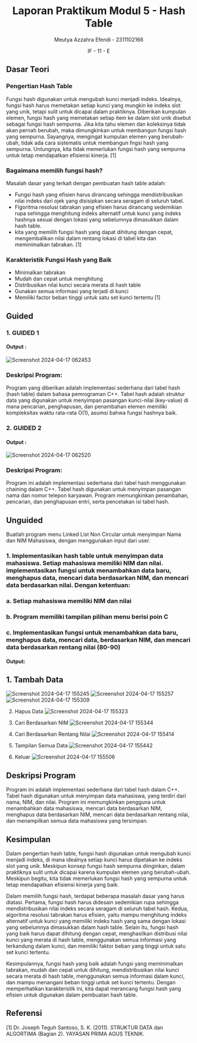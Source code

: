 # <h1 align="center">Laporan Praktikum Modul 5 - Hash Table</h1>
<p align="center">Meutya Azzahra Efendi - 2311102166</p>
<p align="center">IF - 11 - E</p>

## Dasar Teori

### Pengertian Hash Table
Fungsi hash digunakan untuk mengubah kunci menjadi indeks. Idealnya, fungsi hash harus memetakan setiap kunci yang mungkin ke indeks slot yang unik, tetapi sulit untuk dicapai dalam praktiknya. 
Diberikan kumpulan elemen, fungsi hash yang memetakan setiap item ke dalam slot unik disebut sebagai fungsi hash sempurna. Jika kita tahu elemen dan koleksinya tidak akan pernah   berubah,  maka dimungkinkan untuk membangun fungsi hash yang sempurna. Sayangnya, mengingat kumpulan elemen yang berubah-ubah, tidak ada cara sistematis untuk membangun fngsi hash yang sempurna. Untungnya, kita tidak memerlukan fungsi hash yang sempurna untuk tetap mendapatkan efisiensi kinerja. [1]

### Bagaimana memilih fungsi hash?
Masalah dasar yang terkait dengan pembuatan hash table adalah:
-	Fungsi hash yang efisien harus dirancang sehingga mendistribusikan nilai indeks dari ojek yang disisipkan secara seragam di seluruh tabel.
-	Flgoritma resolusi tabrakan yang efisien harus dirancang sedemikian rupa sehingga menghitung indeks alternatif untuk kunci yang indeks hashnya sesuai dengan lokasi yang sebelumnya dimasukkan dalam hash table.
-	kita yang memilih fungsi hash yang dapat dihitung dengan cepat, mengembalikan nilai dalam rentang lokasi di tabel kita dan meminimalkan tabrakan.
[1]

### Karakteristik Fungsi Hash yang Baik
-	 Minimalkan tabrakan
-	 Mudah dan cepat untuk menghitung
-	 Distribusikan nilai kunci secara merata di hash table
-	 Gunakan semua informasi yang terjadi di kunci
-	 Memiliki factor beban tinggi untuk satu set kunci tertentu
[1]

## Guided 

### 1. GUIDED 1

#### Output :
![Screenshot 2024-04-17 062453](https://github.com/meutyaazzahra/Struktur-Data-Assigment/assets/161669000/547c7b1a-fa3a-4db5-b408-4893f16de9e0)

### Deskripsi Program:
Program yang diberikan adalah implementasi sederhana dari tabel hash (hash table) dalam bahasa pemrograman C++. Tabel hash adalah struktur data yang digunakan untuk menyimpan pasangan kunci-nilai (key-value) di mana pencarian, penghapusan, dan penambahan elemen memiliki kompleksitas waktu rata-rata O(1), asumsi bahwa fungsi hashnya baik.

### 2. GUIDED 2

#### Output :
![Screenshot 2024-04-17 062520](https://github.com/meutyaazzahra/Struktur-Data-Assigment/assets/161669000/c18a5836-609e-4078-98ca-7de444da184b)

### Deskripsi Program:
Program ini adalah implementasi sederhana dari tabel hash menggunakan chaining dalam C++. Tabel hash digunakan untuk menyimpan pasangan nama dan nomor telepon karyawan. Program memungkinkan penambahan, pencarian, dan penghapusan entri, serta pencetakan isi tabel hash.

## Unguided 
Buatlah program menu Linked List Non Circular untuk menyimpan Nama dan NIM Mahasiswa, dengan menggunakan input dari user.

### 1. Implementasikan hash table untuk menyimpan data mahasiswa. Setiap mahasiswa memiliki NIM dan nilai. implementasikan fungsi untuk menambahkan data baru, menghapus data, mencari data berdasarkan NIM, dan mencari data berdasarkan nilai. Dengan ketentuan:
### a. Setiap mahasiswa memiliki NIM dan nilai
### b. Program memiliki tampilan pilihan menu berisi poin C
### c. Implementasikan fungsi untuk menambahkan data baru, menghapus data, mencari data, berdasarkan NIM, dan mencari data berdasarkan rentang nilai (80-90)

#### Output:
## 1. Tambah Data
![Screenshot 2024-04-17 155245](https://github.com/meutyaazzahra/Struktur-Data-Assigment/assets/161669000/d09f0bc2-df34-41d8-a231-ccc1721ccf9a)
![Screenshot 2024-04-17 155257](https://github.com/meutyaazzahra/Struktur-Data-Assigment/assets/161669000/a1de864d-3234-4923-a7ef-a9587a98ae44)
![Screenshot 2024-04-17 155309](https://github.com/meutyaazzahra/Struktur-Data-Assigment/assets/161669000/6bcb56db-7077-4b27-bcf8-c51e1d740dbc)

2. Hapus Data
![Screenshot 2024-04-17 155323](https://github.com/meutyaazzahra/Struktur-Data-Assigment/assets/161669000/ea17f37d-8b30-4363-b3b5-1d547b4605b0)

4. Cari Berdasarkan NIM
![Screenshot 2024-04-17 155344](https://github.com/meutyaazzahra/Struktur-Data-Assigment/assets/161669000/ed517e73-5346-4b0f-95a1-3a50db81879b)

5. Cari Berdasarkan Rentang Nilai
![Screenshot 2024-04-17 155414](https://github.com/meutyaazzahra/Struktur-Data-Assigment/assets/161669000/10d2fa9f-7b25-408f-a1c6-fd59cef63426)

6. Tampilan Semua Data
![Screenshot 2024-04-17 155442](https://github.com/meutyaazzahra/Struktur-Data-Assigment/assets/161669000/aa9a4b8b-d99c-4a59-a98c-2e8fb5f2f923)

7. Keluar
![Screenshot 2024-04-17 155506](https://github.com/meutyaazzahra/Struktur-Data-Assigment/assets/161669000/43a8669f-ed6f-47f3-acc3-b8a49d0234de)

## Deskripsi Program
Program ini adalah implementasi sederhana dari tabel hash dalam C++. Tabel hash digunakan untuk menyimpan data mahasiswa, yang terdiri dari nama, NIM, dan nilai. Program ini memungkinkan pengguna untuk menambahkan data mahasiswa, mencari data berdasarkan NIM, menghapus data berdasarkan NIM, mencari data berdasarkan rentang nilai, dan menampilkan semua data mahasiswa yang tersimpan.

## Kesimpulan
Dalam pengertian hash table, fungsi hash digunakan untuk mengubah kunci menjadi indeks, di mana idealnya setiap kunci harus dipetakan ke indeks slot yang unik. Meskipun konsep fungsi hash sempurna diinginkan, dalam praktiknya sulit untuk dicapai karena kumpulan elemen yang berubah-ubah. Meskipun begitu, kita tidak memerlukan fungsi hash yang sempurna untuk tetap mendapatkan efisiensi kinerja yang baik.

Dalam memilih fungsi hash, terdapat beberapa masalah dasar yang harus diatasi. Pertama, fungsi hash harus didesain sedemikian rupa sehingga mendistribusikan nilai indeks secara seragam di seluruh tabel hash. Kedua, algoritma resolusi tabrakan harus efisien, yaitu mampu menghitung indeks alternatif untuk kunci yang memiliki indeks hash yang sama dengan lokasi yang sebelumnya dimasukkan dalam hash table. Selain itu, fungsi hash yang baik harus dapat dihitung dengan cepat, menghasilkan distribusi nilai kunci yang merata di hash table, menggunakan semua informasi yang terkandung dalam kunci, dan memiliki faktor beban yang tinggi untuk satu set kunci tertentu.

Kesimpulannya, fungsi hash yang baik adalah fungsi yang meminimalkan tabrakan, mudah dan cepat untuk dihitung, mendistribusikan nilai kunci secara merata di hash table, menggunakan semua informasi dalam kunci, dan mampu menangani beban tinggi untuk set kunci tertentu. Dengan memperhatikan karakteristik ini, kita dapat merancang fungsi hash yang efisien untuk digunakan dalam pembuatan hash table.

## Referensi
[1] Dr. Joseph Teguh Santoso, S. K. (2011). STRUKTUR DATA dan ALGORTIMA (Bagian 2). YAYASAN PRIMA AGUS TEKNIK.


